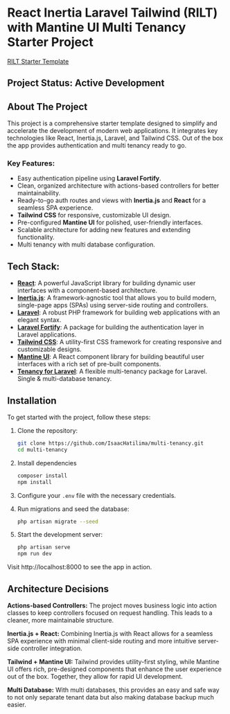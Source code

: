 # React Inertia Laravel Tailwind (RILT) with Mantine UI Multi Tenancy Starter Project

[RILT Starter Template](https://github.com/IsaacHatilima/multi-tenancy)

## Project Status: Active Development

## About The Project

This project is a comprehensive starter template designed to simplify and accelerate the development of modern web
applications. It integrates key technologies like React, Inertia.js, Laravel, and Tailwind CSS. Out of the box the app
provides authentication and multi tenancy ready to go.

### Key Features:

- Easy authentication pipeline using **Laravel Fortify**.
- Clean, organized architecture with actions-based controllers for better maintainability.
- Ready-to-go auth routes and views with **Inertia.js** and **React** for a seamless SPA experience.
- **Tailwind CSS** for responsive, customizable UI design.
- Pre-configured **Mantine UI** for polished, user-friendly interfaces.
- Scalable architecture for adding new features and extending functionality.
- Multi tenancy with multi database configuration.

## Tech Stack:

- **[React](https://react.dev/)**: A powerful JavaScript library for building dynamic user interfaces with a
  component-based architecture.
- **[Inertia.js](https://inertiajs.com/)**: A framework-agnostic tool that allows you to build modern, single-page
  apps (SPAs) using server-side
  routing and controllers.
- **[Laravel](https://laravel.com/)**: A robust PHP framework for building web applications with an elegant syntax.
- **[Laravel Fortify](https://laravel.com/docs/11.x/fortify)**: A package for building the authentication layer in
  Laravel applications.
- **[Tailwind CSS](https://tailwindui.com/)**: A utility-first CSS framework for creating responsive and customizable
  designs.
- **[Mantine UI](https://mantine.dev/)**: A React component library for building beautiful user interfaces with a rich
  set of pre-built
  components.
- **[Tenancy for Laravel](https://tenancyforlaravel.com/)**: A flexible multi-tenancy package for Laravel. Single &
  multi-database tenancy.

## Installation

To get started with the project, follow these steps:

1. Clone the repository:
   ```bash
   git clone https://github.com/IsaacHatilima/multi-tenancy.git
   cd multi-tenancy

2. Install dependencies
    ```bash
    composer install
    npm install

3. Configure your ```.env``` file with the necessary credentials.
4. Run migrations and seed the database:
    ```bash
   php artisan migrate --seed
5. Start the development server:

    ```bash
   php artisan serve
   npm run dev

Visit http://localhost:8000 to see the app in action.

## Architecture Decisions

**Actions-based Controllers:** The project moves business logic into action classes to keep controllers focused on
request
handling. This leads to a cleaner, more maintainable structure.

**Inertia.js + React:** Combining Inertia.js with React allows for a seamless SPA experience with minimal client-side
routing and more intuitive server-side controller integration.

**Tailwind + Mantine UI:** Tailwind provides utility-first styling, while Mantine UI offers rich, pre-designed
components that enhance the user experience out of the box. Together, they allow for rapid UI development.

**Multi Database:** With multi databases, this provides an easy and safe way to not only separate tenant data but
also making database backup much easier. 
